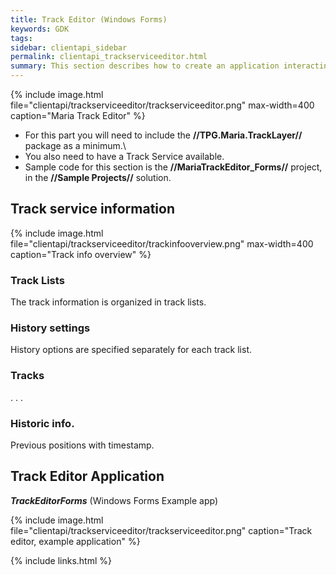 ```yaml
---
title: Track Editor (Windows Forms)
keywords: GDK
tags: 
sidebar: clientapi_sidebar
permalink: clientapi_trackserviceeditor.html
summary: This section describes how to create an application interacting with the Maria GDK Track Service.
---
```


{% include image.html file="clientapi/trackserviceeditor/trackserviceeditor.png" max-width=400 caption="Maria Track Editor" %}


* For this part you will need to include the **//TPG.Maria.TrackLayer//** package  as a minimum.\\ 
* You also need to have a Track Service available.
* Sample code for this section is the **//MariaTrackEditor_Forms//** project, in the **//Sample Projects//** solution. 


##  Track service information


{% include image.html file="clientapi/trackserviceeditor/trackinfooverview.png" max-width=400 caption="Track info overview" %}

###  Track Lists

The track information is organized in track lists.

###  History settings

History options are specified separately for each track list.

###  Tracks

. . .

###  Historic info.

Previous positions with timestamp.

##  Track Editor Application

***TrackEditorForms*** (Windows Forms Example app)

{% include image.html file="clientapi/trackserviceeditor/trackserviceeditor.png" caption="Track editor, example application" %}

{% include links.html %}